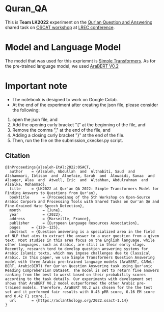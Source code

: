 # Quran_QA

This is **Team LK2022** experiment on the [Qur'an Question and Answering](https://sites.google.com/view/quran-qa-2022) shared task on [OSCAT workshop](https://osact-lrec.github.io/) at [LREC conference](https://lrec2022.lrec-conf.org/en/).

# Model and Language Model
The model that was used for this expriemnt is [Simple Transformers](https://simpletransformers.ai/). As for the pre-trained language model, we used [AraBERT V0.2](https://github.com/aub-mind/arabert)

# Important note
- The notebook is designed to work on Google Colab.
- At the end of the experiment after creating the json file, please consider the following:
1. open the json file, and
2. Add the opening curly bracket "{" at the beginning of the file, and
3. Remove the comma "," at the end of the file, and
4. Adding a closing curly bracket "}" at the end of the file. 
5. Then, run the file on the submission_ckecker.py script.

## Citation
```
@InProceedings{alsaleh-EtAl:2022:OSACT,
  author    = {Alsaleh, Abdullah  and  Althabiti, Saud  and  Alshammari, Ibtisam  and  Alnefaie, Sarah  and  Alowaidi, Sanaa  and  Alsaqer, Alaa  and  Atwell, Eric  and  Altahhan, Abdulrahman  and  Alsalka, Mohammad},
  title     = {LK2022 at Qur'an QA 2022: Simple Transformers Model for Finding Answers to Questions from Qur'an},
  booktitle      = {Proceedinsg of the 5th Workshop on Open-Source Arabic Corpora and Processing Tools with Shared Tasks on Qur'an QA and Fine-Grained Hate Speech Detection},
  month          = {June},
  year           = {2022},
  address        = {Marseille, France},
  publisher      = {European Language Resources Association},
  pages     = {120--125},
  abstract  = {Question answering is a specialized area in the field of NLP that aims to extract the answer to a user question from a given text. Most studies in this area focus on the English language, while other languages, such as Arabic, are still in their early stage. Recently, research tend to develop question answering systems for Arabic Islamic texts, which may impose challenges due to Classical Arabic. In this paper, we use Simple Transformers Question Answering model with three Arabic pre-trained language models (AraBERT, CAMeL-BERT, ArabicBERT) for Qur'an Question Answering task using Qur'anic Reading Comprehension Dataset. The model is set to return five answers ranking from the best to worst based on their probability scores according to the task details. Our experiments with development set shows that AraBERT V0.2 model outperformed the other Arabic pre-trained models. Therefore, AraBERT V0.2 was chosen for the the test set and it performed fair results with 0.45 pRR score, 0.16 EM score and 0.42 F1 score.},
  url       = {https://aclanthology.org/2022.osact-1.14}
}
```
